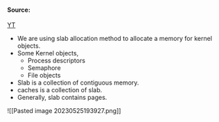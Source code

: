 #### Source:
[YT](https://www.youtube.com/watch?v=rsp0rBP61As&list=PLXj4XH7LcRfDrdQuJTHIPmKMpa7eYVaPm&index=74)

* We are using slab allocation method to allocate a memory for kernel objects.
* Some Kernel objects,
	* Process descriptors
	* Semaphore
	* File objects
* Slab is a collection of contiguous memory.
* caches is a collection of slab.
* Generally, slab contains pages.

![[Pasted image 20230525193927.png]]